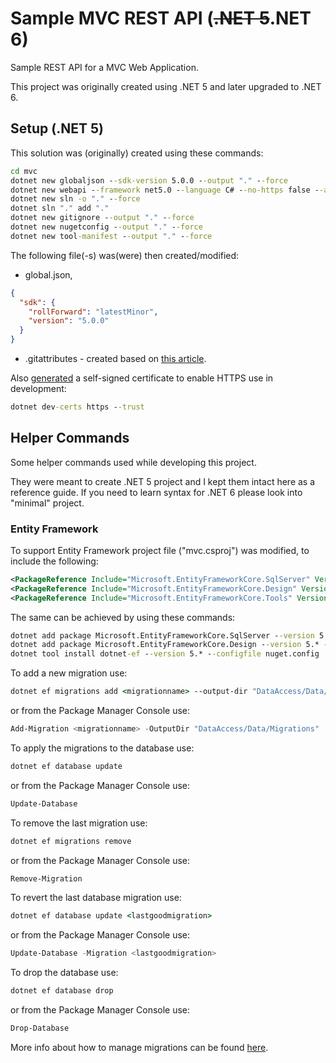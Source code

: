 # Sample MVC REST API (~~.NET 5~~.NET 6)

Sample REST API for a MVC Web Application.

This project was originally created using .NET 5 and later upgraded to .NET 6.

## Setup (.NET 5)

This solution was (originally) created using these commands:

```cmd
cd mvc
dotnet new globaljson --sdk-version 5.0.0 --output "." --force
dotnet new webapi --framework net5.0 --language C# --no-https false --auth None --output "." --force
dotnet new sln -o "." --force
dotnet sln "." add "."
dotnet new gitignore --output "." --force
dotnet new nugetconfig --output "." --force
dotnet new tool-manifest --output "." --force
```

The following file(-s) was(were) then created/modified:

- global.json,

```json
{
  "sdk": {
    "rollForward": "latestMinor",
    "version": "5.0.0"
  }
}
```

- .gitattributes - created based on [this article](https://rehansaeed.com/gitattributes-best-practices/).

Also [generated](https://docs.microsoft.com/en-us/dotnet/core/tools/dotnet-dev-certs) a self-signed certificate to enable HTTPS use in development:

```cmd
dotnet dev-certs https --trust
```

## Helper Commands

Some helper commands used while developing this project.

They were meant to create .NET 5 project and I kept them intact here as a reference guide. If you need to learn syntax for .NET 6 please look into "minimal" project.

### Entity Framework

To support Entity Framework project file ("mvc.csproj") was modified, to include the following:

```xml
<PackageReference Include="Microsoft.EntityFrameworkCore.SqlServer" Version="5.*" Condition="'$(TargetFramework)' == 'net5.0'" />
<PackageReference Include="Microsoft.EntityFrameworkCore.Design" Version="5.*" Condition="'$(TargetFramework)' == 'net5.0'" />
<PackageReference Include="Microsoft.EntityFrameworkCore.Tools" Version="5.*" Condition="'$(TargetFramework)' == 'net5.0'" />
```

The same can be achieved by using these commands:

```cmd
dotnet add package Microsoft.EntityFrameworkCore.SqlServer --version 5.* --framework net5.0
dotnet add package Microsoft.EntityFrameworkCore.Design --version 5.* --framework net5.0
dotnet tool install dotnet-ef --version 5.* --configfile nuget.config
```

To add a new migration use:

```cmd
dotnet ef migrations add <migrationname> --output-dir "DataAccess/Data/Migrations"
```

or from the Package Manager Console use:

```powershell
Add-Migration <migrationname> -OutputDir "DataAccess/Data/Migrations"
```

To apply the migrations to the database use:

```cmd
dotnet ef database update
```

or from the Package Manager Console use:

```powershell
Update-Database
```

To remove the last migration use:

```cmd
dotnet ef migrations remove
```

or from the Package Manager Console use:

```powershell
Remove-Migration
```

To revert the last database migration use:

```cmd
dotnet ef database update <lastgoodmigration>
```

or from the Package Manager Console use:

```powershell
Update-Database -Migration <lastgoodmigration>
```

To drop the database use:

```cmd
dotnet ef database drop
```

or from the Package Manager Console use:

```powershell
Drop-Database
```

More info about how to manage migrations can be found [here](https://docs.microsoft.com/en-us/ef/core/managing-schemas/migrations/managing?tabs=dotnet-core-cli).
